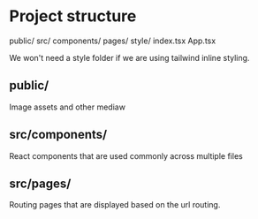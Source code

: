 # Project structure

public/
src/
    components/
    pages/
    style/
    index.tsx
    App.tsx

We won't need a style folder if we are using tailwind inline styling.

## public/

Image assets and other mediaw

## src/components/

React components that are used commonly across multiple files

## src/pages/

Routing pages that are displayed based on the url routing.

